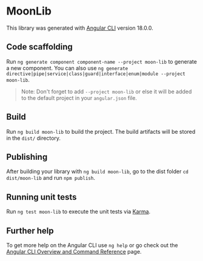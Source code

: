 # MoonLib

This library was generated with [Angular CLI](https://github.com/angular/angular-cli) version 18.0.0.

## Code scaffolding

Run `ng generate component component-name --project moon-lib` to generate a new component. You can also use `ng generate directive|pipe|service|class|guard|interface|enum|module --project moon-lib`.
> Note: Don't forget to add `--project moon-lib` or else it will be added to the default project in your `angular.json` file. 

## Build

Run `ng build moon-lib` to build the project. The build artifacts will be stored in the `dist/` directory.

## Publishing

After building your library with `ng build moon-lib`, go to the dist folder `cd dist/moon-lib` and run `npm publish`.

## Running unit tests

Run `ng test moon-lib` to execute the unit tests via [Karma](https://karma-runner.github.io).

## Further help

To get more help on the Angular CLI use `ng help` or go check out the [Angular CLI Overview and Command Reference](https://angular.dev/tools/cli) page.
